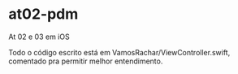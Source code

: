 # at02-pdm
At 02 e 03 em iOS

Todo o código escrito está em VamosRachar/ViewController.swift, comentado pra permitir melhor entendimento.
